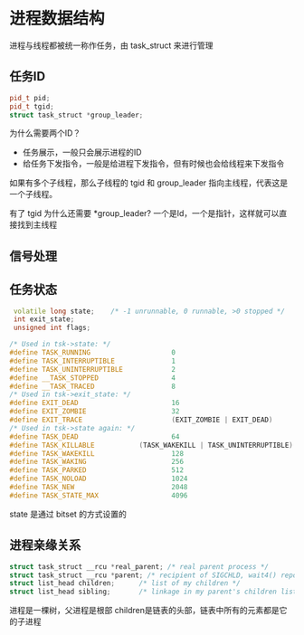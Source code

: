 # 进程数据结构
进程与线程都被统一称作任务，由 task_struct 来进行管理

## 任务ID

```C++
pid_t pid;
pid_t tgid;
struct task_struct *group_leader; 
```

为什么需要两个ID？
- 任务展示，一般只会展示进程的ID
- 给任务下发指令，一般是给进程下发指令，但有时候也会给线程来下发指令

如果有多个子线程，那么子线程的 tgid 和 group_leader 指向主线程，代表这是一个子线程。

有了 tgid 为什么还需要 \*group_leader?
一个是Id，一个是指针，这样就可以直接找到主线程

## 信号处理


## 任务状态

```C++
 volatile long state;    /* -1 unrunnable, 0 runnable, >0 stopped */
 int exit_state;
 unsigned int flags;

/* Used in tsk->state: */
#define TASK_RUNNING                    0
#define TASK_INTERRUPTIBLE              1
#define TASK_UNINTERRUPTIBLE            2
#define __TASK_STOPPED                  4
#define __TASK_TRACED                   8
/* Used in tsk->exit_state: */
#define EXIT_DEAD                       16
#define EXIT_ZOMBIE                     32
#define EXIT_TRACE                      (EXIT_ZOMBIE | EXIT_DEAD)
/* Used in tsk->state again: */
#define TASK_DEAD                       64
#define TASK_KILLABLE           (TASK_WAKEKILL | TASK_UNINTERRUPTIBLE)
#define TASK_WAKEKILL                   128
#define TASK_WAKING                     256
#define TASK_PARKED                     512
#define TASK_NOLOAD                     1024
#define TASK_NEW                        2048
#define TASK_STATE_MAX                  4096
```

state 是通过 bitset 的方式设置的

## 进程亲缘关系

```C++
struct task_struct __rcu *real_parent; /* real parent process */
struct task_struct __rcu *parent; /* recipient of SIGCHLD, wait4() reports */
struct list_head children;      /* list of my children */
struct list_head sibling;       /* linkage in my parent's children list */
```

进程是一棵树，父进程是根部
children是链表的头部，链表中所有的元素都是它的子进程










